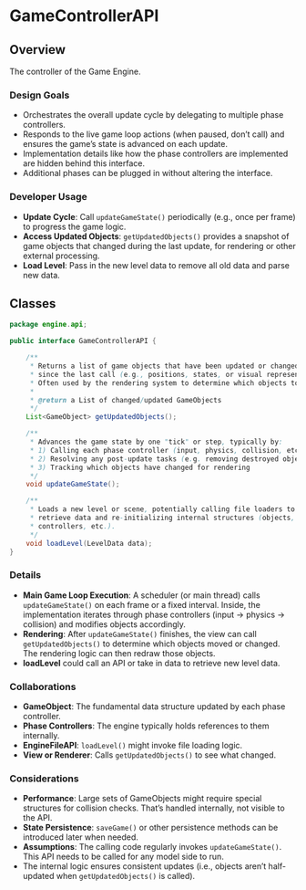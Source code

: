 # GameControllerAPI

## Overview
The controller of the Game Engine.

### Design Goals
- Orchestrates the overall update cycle by delegating to multiple phase controllers.
- Responds to the live game loop actions (when paused, don’t call) and ensures the game’s state is advanced on each update.
- Implementation details like how the phase controllers are implemented are hidden behind this interface.
- Additional phases can be plugged in without altering the interface.

### Developer Usage
- **Update Cycle**: Call `updateGameState()` periodically (e.g., once per frame) to progress the game logic.
- **Access Updated Objects**: `getUpdatedObjects()` provides a snapshot of game objects that changed during the last update, for rendering or other external processing.
- **Load Level**: Pass in the new level data to remove all old data and parse new data.

## Classes

```java
package engine.api;

public interface GameControllerAPI {

    /**
     * Returns a list of game objects that have been updated or changed
     * since the last call (e.g., positions, states, or visual representation).
     * Often used by the rendering system to determine which objects to draw.
     *
     * @return a List of changed/updated GameObjects
     */
    List<GameObject> getUpdatedObjects();

    /**
     * Advances the game state by one "tick" or step, typically by:
     * 1) Calling each phase controller (input, physics, collision, etc.) 
     * 2) Resolving any post-update tasks (e.g. removing destroyed objects)
     * 3) Tracking which objects have changed for rendering 
     */
    void updateGameState();

    /**
     * Loads a new level or scene, potentially calling file loaders to 
     * retrieve data and re-initializing internal structures (objects, 
     * controllers, etc.).
     */
    void loadLevel(LevelData data);
}
```

### Details
- **Main Game Loop Execution**: A scheduler (or main thread) calls `updateGameState()` on each frame or a fixed interval. Inside, the implementation iterates through phase controllers (input → physics → collision) and modifies objects accordingly.
- **Rendering**: After `updateGameState()` finishes, the view can call `getUpdatedObjects()` to determine which objects moved or changed. The rendering logic can then redraw those objects.
- **loadLevel** could call an API or take in data to retrieve new level data.

### Collaborations
- **GameObject**: The fundamental data structure updated by each phase controller.
- **Phase Controllers**: The engine typically holds references to them internally.
- **EngineFileAPI**: `loadLevel()` might invoke file loading logic.
- **View or Renderer**: Calls `getUpdatedObjects()` to see what changed.

### Considerations
- **Performance**: Large sets of GameObjects might require special structures for collision checks. That’s handled internally, not visible to the API.
- **State Persistence**: `saveGame()` or other persistence methods can be introduced later when needed.
- **Assumptions**: The calling code regularly invokes `updateGameState()`. This API needs to be called for any model side to run.
- The internal logic ensures consistent updates (i.e., objects aren’t half-updated when `getUpdatedObjects()` is called).